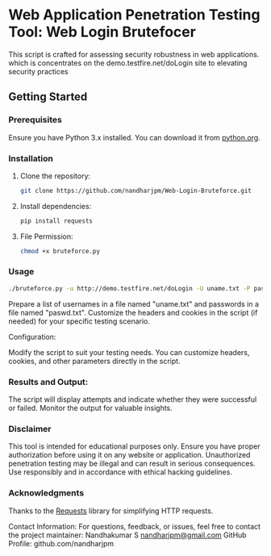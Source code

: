# Web Application Penetration Testing Tool: Web Login Brutefocer

This script is crafted for assessing security robustness in web applications.
which is concentrates on the demo.testfire.net/doLogin site to elevating security practices

## Getting Started

### Prerequisites

Ensure you have Python 3.x installed. You can download it from [python.org](https://www.python.org/downloads/).

### Installation

1. Clone the repository:
   ```bash
   git clone https://github.com/nandharjpm/Web-Login-Bruteforce.git
   ```
2. Install dependencies:
   ```bash
   pip install requests
   ```
3. File Permission:
   ```bash
   chmod +x bruteforce.py
   ```
### Usage
   ```bash
   ./bruteforce.py -u http://demo.testfire.net/doLogin -U uname.txt -P paswd.txt
   ```

Prepare a list of usernames in a file named "uname.txt" and passwords in a file named "paswd.txt".
Customize the headers and cookies in the script (if needed) for your specific testing scenario.


Configuration:

Modify the script to suit your testing needs. You can customize headers, cookies, and other parameters directly in the script.

### Results and Output:

The script will display attempts and indicate whether they were successful or failed. Monitor the output for valuable insights.

### Disclaimer

This tool is intended for educational purposes only. Ensure you have proper authorization before using it on any website or application.
Unauthorized penetration testing may be illegal and can result in serious consequences. Use responsibly and in accordance with ethical hacking guidelines.

### Acknowledgments

Thanks to the [Requests](https://pypi.org/project/requests/) library for simplifying HTTP requests.

Contact Information:
For questions, feedback, or issues, feel free to contact the project maintainer:
Nandhakumar S
nandharjpm@gmail.com
GitHub Profile: github.com/nandharjpm
